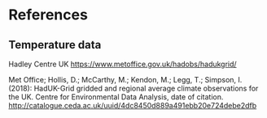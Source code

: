 # References

## Temperature data
Hadley Centre UK 
https://www.metoffice.gov.uk/hadobs/hadukgrid/ 

Met Office; Hollis, D.; McCarthy, M.; Kendon, M.; Legg, T.; Simpson, I. (2018): HadUK-Grid gridded and regional average climate observations for the UK. Centre for Environmental Data Analysis, date of citation. http://catalogue.ceda.ac.uk/uuid/4dc8450d889a491ebb20e724debe2dfb 